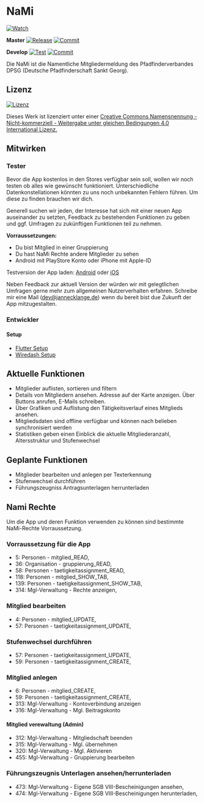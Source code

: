 # NaMi

[![Watch](https://img.shields.io/github/watchers/JanneckLange/dpsg-nami-app?label=Watch)](https://github.com/JanneckLange/dpsg-nami-app/subscription)

**Master**
[![Release](https://img.shields.io/github/v/release/janneckLange/dpsg-nami-app?display_name=tag&include_prereleases)](https://github.com/JanneckLange/dpsg-nami-app/releases)
[![Commit](https://shields.io/github/last-commit/JanneckLange/dpsg-nami-app/master)](https://github.com/JanneckLange/dpsg-nami-app/commits/master)

**Develop**
[![Test](https://github.com/JanneckLange/dpsg-nami-app/actions/workflows/flutter-test.yml/badge.svg)](https://github.com/JanneckLange/dpsg-nami-app/actions/workflows/flutter-test.yml)
[![Commit](https://shields.io/github/last-commit/JanneckLange/dpsg-nami-app/develop)](https://github.com/JanneckLange/dpsg-nami-app/commits/develop)

Die NaMi ist die Namentliche Mitgliedermeldung des Pfadfinderverbandes DPSG (Deutsche Pfadfinderschaft Sankt Georg).

## Lizenz

[![Lizenz](https://licensebuttons.net/l/by-nc-sa/4.0/88x31.png)](https://licensebuttons.net/l/by-nc-sa/4.0/88x31.png)

Dieses Werk ist lizenziert unter einer [Creative Commons Namensnennung - Nicht-kommerziell - Weitergabe unter gleichen Bedingungen 4.0 International Lizenz.](http://creativecommons.org/licenses/by-nc-sa/4.0/)

## Mitwirken

### Tester
Bevor die App kostenlos in den Stores verfügbar sein soll, wollen wir noch testen ob alles wie gewünscht funktioniert. Unterschiedliche Datenkonstellationen könnten zu uns noch unbekannten Fehlern führen. Um diese zu finden brauchen wir dich.

Generell suchen wir jeden, der Interesse hat sich mit einer neuen App auseinander zu setzten, Feedback zu bestehenden Funktionen zu geben und ggf. Umfragen zu zukünftigen Funktionen teil zu nehmen. 

**Vorraussetzungen:**
- Du bist Mitglied in einer Gruppierung
- Du hast NaMi Rechte andere Mitglieder zu sehen
- Android mit PlayStore Konto oder iPhone mit Apple-ID


Testversion der App laden: [Android](https://play.google.com/store/apps/details?id=de.jlange.nami.app) oder
[iOS](https://testflight.apple.com/join/YGeELMUq)

Neben Feedback zur aktuell Version der würden wir mit gelegtlichen Umfragen gerne mehr zum allgemeinen Nutzerverhalten erfahren. Schreibe mir eine Mail (dev@jannecklange.de) wenn du bereit bist due Zukunft der App mitzugestalten.

### Entwickler
#### Setup
- [Flutter Setup](https://docs.flutter.dev/get-started/install)
- [Wiredash Setup](https://docs.wiredash.com/guide/start)

## Aktuelle Funktionen

- Mitglieder auflisten, sortieren und filtern
- Details von Mitgliedern ansehen. Adresse auf der Karte anzeigen. Über Buttons anrufen, E-Mails schreiben.
- Über Grafiken und Auflistung den Tätigkeitsverlauf eines Mitglieds ansehen.
- Mitgliedsdaten sind offline verfügbar und können nach belieben synchronisiert werden
- Statistiken geben einen Einblick die aktuelle Mitgliederanzahl, Altersstruktur und Stufenwechsel

## Geplante Funktionen

- Mitglieder bearbeiten und anlegen per Texterkennung
- Stufenwechsel durchführen
- Führungszeugniss Antragsunterlagen herrunterladen


## Nami Rechte

Um die App und deren Funktion verwenden zu können sind bestimmte NaMi-Rechte Vorraussetzung.

### Vorraussetzung für die App
- 5: Personen - mitglied_READ, 
- 36: Organisation - gruppierung_READ, 
- 58: Personen - taetigkeitassignment_READ, 
- 118: Personen - mitglied_SHOW_TAB, 
- 139: Personen - taetigkeitassignment_SHOW_TAB, 
- 314: Mgl-Verwaltung - Rechte anzeigen, 

### Mitglied bearbeiten
- 4: Personen - mitglied_UPDATE,
- 57: Personen - taetigkeitassignment_UPDATE, 

### Stufenwechsel durchführen
- 57: Personen - taetigkeitassignment_UPDATE, 
- 59: Personen - taetigkeitassignment_CREATE, 

### Mitglied anlegen
-  6: Personen - mitglied_CREATE,
-  59: Personen - taetigkeitassignment_CREATE, 
-  313: Mgl-Verwaltung - Kontoverbindung anzeigen
-  316: Mgl-Verwaltung - Mgl. Beitragskonto

#### Mitglied verewaltung (Admin)
- 312: Mgl-Verwaltung - Mitgliedschaft beenden
- 315: Mgl-Verwaltung - Mgl. übernehmen
- 320: Mgl-Verwaltung - Mgl. Aktivieren
- 455: Mgl-Verwaltung - Gruppierung bearbeiten

### Führungszeugnis Unterlagen ansehen/herrunterladen
- 473: Mgl-Verwaltung - Eigene SGB VIII-Bescheinigungen ansehen, 
- 474: Mgl-Verwaltung - Eigene SGB VIII-Bescheinigungen herunterladen, 


